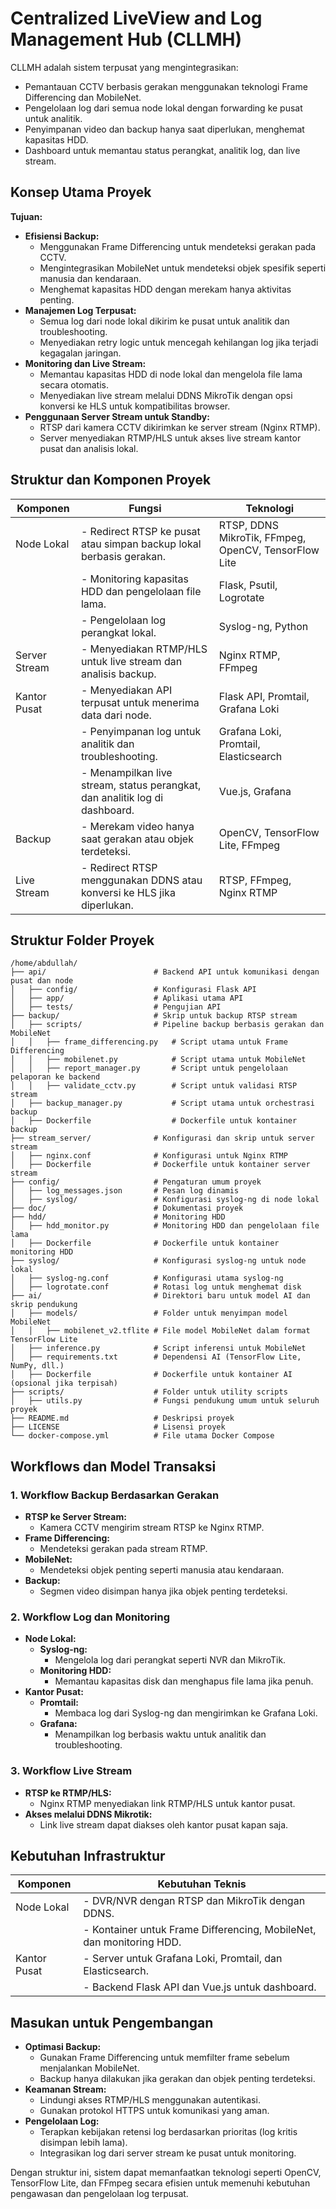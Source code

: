 # Centralized LiveView and Log Management Hub (CLLMH)

CLLMH adalah sistem terpusat yang mengintegrasikan:

- Pemantauan CCTV berbasis gerakan menggunakan teknologi Frame Differencing dan MobileNet.
- Pengelolaan log dari semua node lokal dengan forwarding ke pusat untuk analitik.
- Penyimpanan video dan backup hanya saat diperlukan, menghemat kapasitas HDD.
- Dashboard untuk memantau status perangkat, analitik log, dan live stream.

## Konsep Utama Proyek

**Tujuan:**
- **Efisiensi Backup:**
    - Menggunakan Frame Differencing untuk mendeteksi gerakan pada CCTV.
    - Mengintegrasikan MobileNet untuk mendeteksi objek spesifik seperti manusia dan kendaraan.
    - Menghemat kapasitas HDD dengan merekam hanya aktivitas penting.
- **Manajemen Log Terpusat:**
    - Semua log dari node lokal dikirim ke pusat untuk analitik dan troubleshooting.
    - Menyediakan retry logic untuk mencegah kehilangan log jika terjadi kegagalan jaringan.
- **Monitoring dan Live Stream:**
    - Memantau kapasitas HDD di node lokal dan mengelola file lama secara otomatis.
    - Menyediakan live stream melalui DDNS MikroTik dengan opsi konversi ke HLS untuk kompatibilitas browser.
- **Penggunaan Server Stream untuk Standby:**
    - RTSP dari kamera CCTV dikirimkan ke server stream (Nginx RTMP).
    - Server menyediakan RTMP/HLS untuk akses live stream kantor pusat dan analisis lokal.

## Struktur dan Komponen Proyek

| Komponen      | Fungsi                                                                      | Teknologi                                 |
|---------------|-----------------------------------------------------------------------------|-------------------------------------------|
| Node Lokal    | - Redirect RTSP ke pusat atau simpan backup lokal berbasis gerakan.         | RTSP, DDNS MikroTik, FFmpeg, OpenCV, TensorFlow Lite |
|               | - Monitoring kapasitas HDD dan pengelolaan file lama.                       | Flask, Psutil, Logrotate                  |
|               | - Pengelolaan log perangkat lokal.                                          | Syslog-ng, Python                         |
| Server Stream | - Menyediakan RTMP/HLS untuk live stream dan analisis backup.               | Nginx RTMP, FFmpeg                        |
| Kantor Pusat  | - Menyediakan API terpusat untuk menerima data dari node.                   | Flask API, Promtail, Grafana Loki         |
|               | - Penyimpanan log untuk analitik dan troubleshooting.                       | Grafana Loki, Promtail, Elasticsearch     |
|               | - Menampilkan live stream, status perangkat, dan analitik log di dashboard. | Vue.js, Grafana                           |
| Backup        | - Merekam video hanya saat gerakan atau objek terdeteksi.                   | OpenCV, TensorFlow Lite, FFmpeg           |
| Live Stream   | - Redirect RTSP menggunakan DDNS atau konversi ke HLS jika diperlukan.      | RTSP, FFmpeg, Nginx RTMP                  |

## Struktur Folder Proyek

```
/home/abdullah/
├── api/                        # Backend API untuk komunikasi dengan pusat dan node
│   ├── config/                 # Konfigurasi Flask API
│   ├── app/                    # Aplikasi utama API
│   ├── tests/                  # Pengujian API
├── backup/                     # Skrip untuk backup RTSP stream
│   ├── scripts/                # Pipeline backup berbasis gerakan dan MobileNet
│   │   ├── frame_differencing.py   # Script utama untuk Frame Differencing
│   │   ├── mobilenet.py            # Script utama untuk MobileNet
│   │   ├── report_manager.py       # Script untuk pengelolaan pelaporan ke backend
│   │   ├── validate_cctv.py        # Script untuk validasi RTSP stream
│   ├── backup_manager.py           # Script utama untuk orchestrasi backup
│   ├── Dockerfile                  # Dockerfile untuk kontainer backup
├── stream_server/              # Konfigurasi dan skrip untuk server stream
│   ├── nginx.conf              # Konfigurasi untuk Nginx RTMP
│   ├── Dockerfile              # Dockerfile untuk kontainer server stream
├── config/                     # Pengaturan umum proyek
│   ├── log_messages.json       # Pesan log dinamis
│   ├── syslog/                 # Konfigurasi syslog-ng di node lokal
├── doc/                        # Dokumentasi proyek
├── hdd/                        # Monitoring HDD
│   ├── hdd_monitor.py          # Monitoring HDD dan pengelolaan file lama
│   ├── Dockerfile              # Dockerfile untuk kontainer monitoring HDD
├── syslog/                     # Konfigurasi syslog-ng untuk node lokal
│   ├── syslog-ng.conf          # Konfigurasi utama syslog-ng
│   ├── logrotate.conf          # Rotasi log untuk menghemat disk
├── ai/                         # Direktori baru untuk model AI dan skrip pendukung
│   ├── models/                 # Folder untuk menyimpan model MobileNet
│   │   ├── mobilenet_v2.tflite # File model MobileNet dalam format TensorFlow Lite
│   ├── inference.py            # Script inferensi untuk MobileNet
│   ├── requirements.txt        # Dependensi AI (TensorFlow Lite, NumPy, dll.)
│   ├── Dockerfile              # Dockerfile untuk kontainer AI (opsional jika terpisah)
├── scripts/                    # Folder untuk utility scripts
│   ├── utils.py                # Fungsi pendukung umum untuk seluruh proyek
├── README.md                   # Deskripsi proyek
├── LICENSE                     # Lisensi proyek
└── docker-compose.yml          # File utama Docker Compose
```

## Workflows dan Model Transaksi

### 1. Workflow Backup Berdasarkan Gerakan

- **RTSP ke Server Stream:**
    - Kamera CCTV mengirim stream RTSP ke Nginx RTMP.
- **Frame Differencing:**
    - Mendeteksi gerakan pada stream RTMP.
- **MobileNet:**
    - Mendeteksi objek penting seperti manusia atau kendaraan.
- **Backup:**
    - Segmen video disimpan hanya jika objek penting terdeteksi.

### 2. Workflow Log dan Monitoring

- **Node Lokal:**
    - **Syslog-ng:**
        - Mengelola log dari perangkat seperti NVR dan MikroTik.
    - **Monitoring HDD:**
        - Memantau kapasitas disk dan menghapus file lama jika penuh.
- **Kantor Pusat:**
    - **Promtail:**
        - Membaca log dari Syslog-ng dan mengirimkan ke Grafana Loki.
    - **Grafana:**
        - Menampilkan log berbasis waktu untuk analitik dan troubleshooting.

### 3. Workflow Live Stream

- **RTSP ke RTMP/HLS:**
    - Nginx RTMP menyediakan link RTMP/HLS untuk kantor pusat.
- **Akses melalui DDNS Mikrotik:**
    - Link live stream dapat diakses oleh kantor pusat kapan saja.

## Kebutuhan Infrastruktur

| Komponen      | Kebutuhan Teknis                                               |
|---------------|----------------------------------------------------------------|
| Node Lokal    | - DVR/NVR dengan RTSP dan MikroTik dengan DDNS.                |
|               | - Kontainer untuk Frame Differencing, MobileNet, dan monitoring HDD. |
| Kantor Pusat  | - Server untuk Grafana Loki, Promtail, dan Elasticsearch.      |
|               | - Backend Flask API dan Vue.js untuk dashboard.                |

## Masukan untuk Pengembangan

- **Optimasi Backup:**
    - Gunakan Frame Differencing untuk memfilter frame sebelum menjalankan MobileNet.
    - Backup hanya dilakukan jika gerakan dan objek penting terdeteksi.
- **Keamanan Stream:**
    - Lindungi akses RTMP/HLS menggunakan autentikasi.
    - Gunakan protokol HTTPS untuk komunikasi yang aman.
- **Pengelolaan Log:**
    - Terapkan kebijakan retensi log berdasarkan prioritas (log kritis disimpan lebih lama).
    - Integrasikan log dari server stream ke pusat untuk monitoring.

Dengan struktur ini, sistem dapat memanfaatkan teknologi seperti OpenCV, TensorFlow Lite, dan FFmpeg secara efisien untuk memenuhi kebutuhan pengawasan dan pengelolaan log terpusat.
